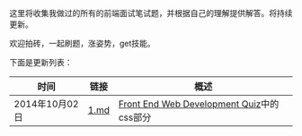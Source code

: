 这里将收集我做过的所有的前端面试笔试题，并根据自己的理解提供解答。将持续更新。

欢迎拍砖，一起刷题，涨姿势，get技能。

下面是更新列表：

|时间|链接|概述|
|---|---|---|
|2014年10月02日|  [1.md](https://github.com/paddingme/Front-end-Web-Development-Interview-Question/blob/master/1.md) |[Front End Web Development Quiz](http://davidshariff.com/quiz/)中的css部分
